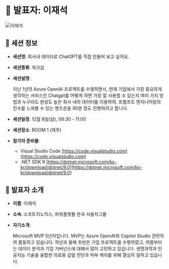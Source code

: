 # 🎤 발표자: 이재석

<div class="container">
    <div class="row justify-content-center">
        <div class="col-md-4 profile mb-4 text-center">
            <img src="/images/speakers/jaeseoklee.jpg" alt="이재석" class="img-fluid" />
        </div>
    </div>
</div>

## 🔎 세션 정보

- **세션명**: 회사내 데이터로 ChatGPT를 직접 만들어 보고 싶어요.
- **세션종류**: 워크샵
- **세션설명**:

  지난 1년의 Azure OpenAI 프로젝트를 수행하면서, 현재 기업에서 가장 중요하게 생각하는 서비스인 Chatgpt를 어떻게 하면 가장 잘 사용할 수 있는지 여러 가지 방법과 누구라도 완성도 높은 회사 내의 데이터를 이용하여, 프롬프트 엔지니어링의 진수를 느껴볼 수 있는 핸즈온을 90분 정도 진행하려고 합니다.

- **세션일정**: 12월 8일(일), 09:30 - 11:00
- **세션장소**: ROOM 1 (제주)
- **참가자 준비물**:

  - Visual Studio Code [https://code.visualstudio.com](https://code.visualstudio.com)
  - .NET SDK 9 [https://dotnet.microsoft.com/ko-kr/download/dotnet/9.0](https://dotnet.microsoft.com/ko-kr/download/dotnet/9.0)

## 📜 발표자 소개

- **이름**: 이재석
- **소속**: 소프트지노믹스, 파워플랫폼 한국 사용자그룹
- **자기소개**:

  Microsoft MVP 5년차입니다. MVP는 Azure OpenAI와 Copilot Studio 관련하여 활동하고 있습니다. 작년과 올해 초반은 기업 프로젝트를 수행하였고, 여름부터는 데이터 분석과 기업 거버넌스에 대해서 많이 고민하고 있습니다. 생명과학과 인공지능 기술을 융합한 의료용 감염 진단과 피부 케어를 위해 열심히 일하고 있습니다.